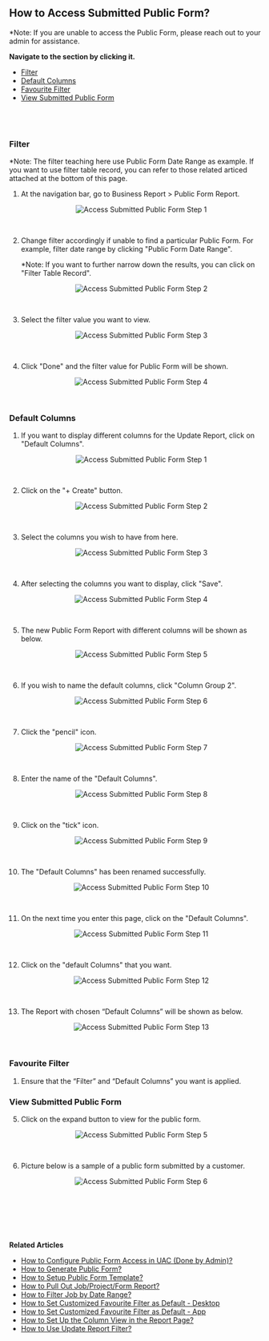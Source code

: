 ## How to Access Submitted Public Form?

*Note: If you are unable to access the Public Form, please reach out to your admin for assistance.

**Navigate to the section by clicking it.**<br>

- [Filter](#section1)<br>
- [Default Columns](#section2)<br>
- [Favourite Filter](#section3)<br>
- [View Submitted Public Form](#section4)<br>
<br><br><br>


<a id="section1"></a>

### Filter

*Note: The filter teaching here use Public Form Date Range as example. If you want to use filter table record, you can refer to those related articed attached at the bottom of this page.

1. At the navigation bar, go to Business Report > Public Form Report.

   <p align="center">
      <img src="img/View_Submitted_Public_Form_Step_1.png" alt="Access Submitted Public Form Step 1">
   </p><br>

2. Change filter accordingly if unable to find a particular Public Form. For example, filter date range by clicking "Public Form Date Range".

   *Note: If you want to further narrow down the results, you can click on "Filter Table Record".
   <p align="center">
      <img src="img/View_Submitted_Public_Form_Step_2.png" alt="Access Submitted Public Form Step 2">
   </p><br>

3. Select the filter value you want to view.

   <p align="center">
      <img src="img/View_Submitted_Public_Form_Step_3.png" alt="Access Submitted Public Form Step 3">
   </p><br>

4. Click "Done" and the filter value for Public Form will be shown.

   <p align="center">
      <img src="img/View_Submitted_Public_Form_Step_4.png" alt="Access Submitted Public Form Step 4">
   </p><br>


<a id="section2"></a>

### Default Columns

1. If you want to display different columns for the Update Report, click on "Default Columns".

   <p align="center">
     <img src="img/Access_Submitted_Public_Form_Default_Columns_Step_1.png" alt="Access Submitted Public Form Step 1">
   </p><br>

2. Click on the "+ Create" button.

   <p align="center">
     <img src="img/Access_Submitted_Public_Form_Default_Columns_Step_2.png" alt="Access Submitted Public Form Step 2">
   </p><br>
 
3. Select the columns you wish to have from here.

   <p align="center">
     <img src="img/Access_Submitted_Public_Form_Default_Columns_Step_3.png" alt="Access Submitted Public Form Step 3">
   </p><br>

4. After selecting the columns you want to display, click "Save".

   <p align="center">
     <img src="img/Access_Submitted_Public_Form_Default_Columns_Step_4.png" alt="Access Submitted Public Form Step 4">
   </p><br>   

5. The new Public Form Report with different columns will be shown as below. 

   <p align="center">
     <img src="img/Access_Submitted_Public_Form_Default_Columns_Step_5.png" alt="Access Submitted Public Form Step 5">
   </p><br>  

6. If you wish to name the default columns, click "Column Group 2".

   <p align="center">
     <img src="img/Access_Submitted_Public_Form_Default_Columns_Step_6.png" alt="Access Submitted Public Form Step 6">
   </p><br>  

7. Click the "pencil" icon.

   <p align="center">
     <img src="img/Access_Submitted_Public_Form_Default_Columns_Step_7.png" alt="Access Submitted Public Form Step 7">
   </p><br>  

8. Enter the name of the "Default Columns".

   <p align="center">
     <img src="img/Access_Submitted_Public_Form_Default_Columns_Step_8.png" alt="Access Submitted Public Form Step 8">
   </p><br>  

9. Click on the "tick" icon.

   <p align="center">
     <img src="img/Access_Submitted_Public_Form_Default_Columns_Step_9.png" alt="Access Submitted Public Form Step 9">
   </p><br>  

10. The "Default Columns" has been renamed successfully.

    <p align="center">
     <img src="img/Access_Submitted_Public_Form_Default_Columns_Step_10.png" alt="Access Submitted Public Form Step 10">
    </p><br>  

11. On the next time you enter this page, click on the "Default Columns".

    <p align="center">
     <img src="img/Access_Submitted_Public_Form_Default_Columns_Step_11.png" alt="Access Submitted Public Form Step 11">
    </p><br>  

12. Click on the "default Columns" that you want.

    <p align="center">
     <img src="img/Access_Submitted_Public_Form_Default_Columns_Step_12.png" alt="Access Submitted Public Form Step 12">
    </p><br> 

13. The Report with chosen “Default Columns” will be shown as below.

    <p align="center">
     <img src="img/Access_Submitted_Public_Form_Default_Columns_Step_13.png" alt="Access Submitted Public Form Step 13">
    </p><br>

<a id="section3"></a>

### Favourite Filter

1. Ensure that the “Filter” and “Default Columns” you want is applied.

<a id="section4"></a>

### View Submitted Public Form

5. Click on the expand button to view for the public form.

   <p align="center">
      <img src="img/View_Submitted_Public_Form_Step_5.png" alt="Access Submitted Public Form Step 5">
   </p><br>

6. Picture below is a sample of a public form submitted by a customer.

   <p align="center">
      <img src="img/View_Submitted_Public_Form_Step_6.png" alt="Access Submitted Public Form Step 6">
   </p><br>

<br><br><br>

**Related Articles**
- [How to Configure Public Form Access in UAC (Done by Admin)?](Configure_Public_Form_Access_in_UAC.md)
- [How to Generate Public Form?](Creation_of_Public_Form.md)
- [How to Setup Public Form Template?](Setup_Public_Form_Template_Page.md)
- [How to Pull Out Job/Project/Form Report?](Export_Report.md)
- [How to Filter Job by Date Range?](Job_Filter_by_Date_Range.md)
- [How to Set Customized Favourite Filter as Default - Desktop ](Default_Favourite_Filter.md)
- [How to Set Customized Favourite Filter as Default - App ](Default_Favourite_Filter_App.md)
- [How to Set Up the Column View in the Report Page?](How_to_Set_Up_the_Column_View_in_the_Report_Page.md)
- [How to Use Update Report Filter?](Job_Update_Report_Filter.md)
